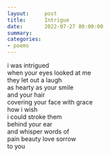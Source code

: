 ```yaml
---
layout:     post
title:      Intrigue
date:       2022-07-27 00:00:00
summary:    
categories:
- poems
---
```


i was intrigued\
when your eyes looked at me\
they let out a laugh\
as hearty as your smile\
and your hair\
covering your face with grace\
how i wish\
i could stroke them\
behind your ear\
and whisper words of\
pain beauty love sorrow\
to you

